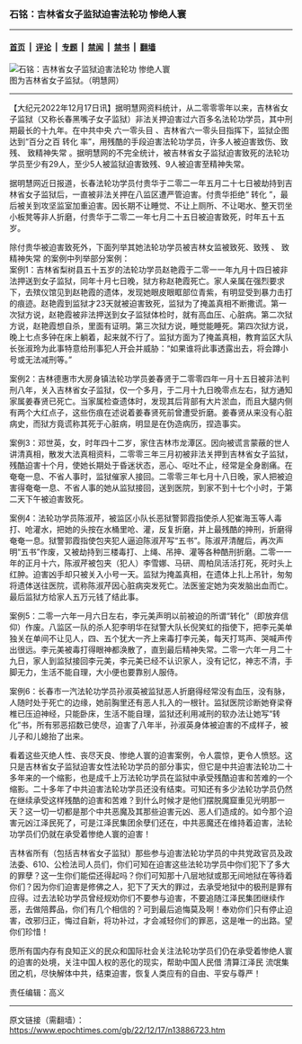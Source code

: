 ### 石铭：吉林省女子监狱迫害法轮功 惨绝人寰

---

#### [首页](../../../..?n13886723) &nbsp;|&nbsp; [评论](../../../../../epoch-comment?n13886723) &nbsp;|&nbsp; [专题](../../../../../epoch-special?n13886723) &nbsp;|&nbsp; [禁闻](../../../../../epoch-news?n13886723) &nbsp;|&nbsp; [禁书](../../../../../books?n13886723) &nbsp;|&nbsp; [翻墙](https://github.com/gfw-breaker/nogfw/blob/master/README.md?n13886723)


<div><img alt="石铭：吉林省女子监狱迫害法轮功 惨绝人寰" class="attachment-djy_600_400 size-djy_600_400 wp-post-image" src="https://i.epochtimes.com/assets/uploads/2022/12/id13886747-2003-9-9-nj-4_Fotor-.jpeg"/>
<div class="caption">
 图为吉林省女子监狱。（明慧网）
</div></div><hr/><div class="post_content" id="artbody" itemprop="articleBody">
 <!-- article content begin -->
 <p>
  【大纪元2022年12月17日讯】据明慧网资料统计，从二零零零年以来，吉林省女子监狱（又称长春黑嘴子女子监狱）非法关押迫害过六百多名法轮功学员，其中刑期最长的十九年。在中共中央
  <ok href="https://www.epochtimes.com/gb/tag/%E5%85%AD%E4%B8%80%E9%9B%B6%E5%A4%B4%E7%9B%AE.html">
   六一零头目
  </ok>
  、吉林省六一零头目指挥下，监狱企图达到“百分之百
  <ok href="https://www.epochtimes.com/gb/tag/%E8%BD%AC%E5%8C%96.html">
   转化
  </ok>
  率”，用残酷的手段迫害法轮功学员，许多人被迫害致伤、致残、
  <ok href="https://www.epochtimes.com/gb/tag/%E8%87%B4%E7%B2%BE%E7%A5%9E%E5%A4%B1%E5%B8%B8.html">
   致精神失常
  </ok>
  。据明慧网的不完全统计，被吉林省女子监狱迫害致死的法轮功学员至少有29人，至少5人被监狱迫害致残、9人被迫害至精神失常。
 </p>
 <p>
  据明慧网近日报道，长春法轮功学员付贵华于二零二一年五月二十七日被劫持到吉林省女子监狱后，一直被非法关押在八监区遭严管迫害。付贵华拒绝“
  <ok href="https://www.epochtimes.com/gb/tag/%E8%BD%AC%E5%8C%96.html">
   转化
  </ok>
  ”，最后被关到攻坚监室加重迫害。因长期不让睡觉、不让上厕所、不让喝水、整天罚坐小板凳等非人折磨，付贵华于二零二一年七月二十五日被迫害致死，时年五十五岁。
 </p>
 <p>
  除付贵华被迫害致死外，下面列举其她法轮功学员被吉林女监被致死、致残 、
  <ok href="https://www.epochtimes.com/gb/tag/%E8%87%B4%E7%B2%BE%E7%A5%9E%E5%A4%B1%E5%B8%B8.html">
   致精神失常
  </ok>
  的案例中列举部分案例：
  <br/>
  案例1：吉林省梨树县五十五岁的法轮功学员赵艳霞于二零一一年九月十四日被非法押送到女子监狱，同年十月七日晚，狱方称赵艳霞死亡。家人亲属在强烈要求下，去殡仪馆见到赵艳霞的遗体，发现她眼皮眼眶部位青紫，有明显受到暴力击打的痕迹。赵艳霞到监狱才23天就被迫害致死，监狱为了掩盖真相不断撒谎。第一次狱方说，赵艳霞被非法押送到女子监狱体检时，就有高血压、心脏病。第二次狱方说，赵艳霞想自杀，里面有证明。第三次狱方说，睡觉能睡死。第四次狱方说，晚上七点多钟在床上躺着，起来就不行了。监狱方面为了掩盖真相，教育监区大队长张淑玲为此事特意给刑事犯人开会并威胁：“如果谁将此事透露出去，将会蹲小号或无法减刑等。”
 </p>
 <p>
  案例2：吉林德惠市大房身镇法轮功学员姜春贤于二零零四年一月十五日被非法判刑八年，关入吉林省女子监狱，仅一个多月，于二月十九日晚零点左右，狱方通知家属姜春贤已死亡。当家属检查遗体时，发现其后背部有大片淤血，而且大腿内侧有两个大红点子，这些伤痕在述说着姜春贤死前曾遭受折磨。姜春贤从来没有心脏病史，而狱方竟谎称其死于心脏病，明显是在伪造病历，捏造事实。
 </p>
 <p>
  案例3：邓世英，女，时年四十二岁，家住吉林市龙潭区。因向被谎言蒙蔽的世人讲清真相，散发大法真相资料，二零零三年三月初被非法关押到吉林省女子监狱，残酷迫害十个月，使她长期处于昏迷状态，恶心、呕吐不止，经常是全身剧痛。在奄奄一息、不省人事时，监狱催家人接回。二零零三年七月十八日晚，家人把被迫害得奄奄一息、不省人事的她从监狱接回，送到医院，到家不到十七个小时，于第二天下午被迫害致死。
 </p>
 <p>
  案例4：法轮功学员陈淑芹，被监区小队长恶狱警郭霞指使杀人犯崔海玉等人毒打、呛灌水，把她的头按在水桶里呛、灌，反复折磨，并上最残酷的抻刑，折磨得奄奄一息。狱警郭霞指使包夹犯人逼迫陈淑芹写“五书”。陈淑芹清醒后，再次声明“五书”作废，又被劫持到三楼毒打、上绳、吊抻、灌等各种酷刑折磨。二零一一年的正月十六，陈淑芹被包夹（犯人）李雪娜、马研、周柏凤活活打死，死时头上红肿。迫害凶手却只被关入小号一天。监狱为掩盖真相，在遗体上扎上吊针，匆匆将遗体送往医院，谎称陈淑芹因心脏病突发死亡。法医鉴定她为突发脑出血而亡。最后监狱方给家人五万元钱了结此事。
 </p>
 <p>
  案例5：二零一六年一月六日左右，李元美声明以前被迫的所谓“转化”（即放弃信仰）作废。八监区一队的杀人犯李明华在狱警大队长倪笑虹的指使下，把李元美单独关在单间不让见人，四、五个犹大一齐上来毒打李元美，每天打骂声、哭喊声传出很远。李元美被毒打得眼神都涣散了，直到最后精神失常。二零一六年一月二十九日，家人到监狱接回李元美，李元美已经不认识家人，没有记忆，神志不清，手脚无力，生活不能自理，大小便也要靠别人服侍。
 </p>
 <p>
  案例6：长春市一汽法轮功学员孙淑英被监狱恶人折磨得经常没有血压，没有脉，人随时处于死亡的边缘，她前胸里还有恶人扎入的一根针。监狱医院诊断她脊梁脊椎已压迫神经，只能卧床，生活不能自理，监狱还利用减刑的软办法让她写“转化”书，所有邪恶招数已使尽，迫害了八年半，孙淑英身体被迫害的不成样子，被儿子和儿媳抬了出来。
 </p>
 <p>
  看着这些灭绝人性、丧尽天良、惨绝人寰的迫害案例，令人震惊，更令人愤怒。这只是吉林省女子监狱迫害女性法轮功学员的部分事实，但它是中共迫害法轮功二十多年来的一个缩影，也是成千上万法轮功学员在监狱中承受残酷迫害和苦难的一个缩影。二十多年了中共迫害法轮功学员还没有结束。可知还有多少法轮功学员仍然在继续承受这样残酷的迫害和苦难？到什么时候才是他们摆脱魔窟重见光明那一天？这一切一切都是那个中共恶魔及其那些迫害元凶、恶人们造成的。如今那个迫害元凶江泽民死了，可是江泽民集团余孽们还在，中共恶魔还在维持着迫害，法轮功学员们仍就在承受着惨绝人寰的迫害！
 </p>
 <p>
  吉林省所有（包括吉林省女子监狱）那些参与迫害法轮功学员的中共党政官员及政法委、610、公检法司人员们，你们可知在迫害这些法轮功学员中你们犯下了多大的罪孽？这一生你们能偿还得起吗？你们可知那十八层地狱或那无间地狱在等待着你们？因为你们迫害是修佛之人，犯下了天大的罪过，去承受地狱中的极刑是罪有应得。过去法轮功学员曾经规劝你们不要参与迫害，不要追随江泽民集团继续作恶，去做陪葬品，你们有几个相信的？可到最后追悔莫及啊！奉劝你们只有停止迫害，改邪归正，悔过自新，将功补过，才会减轻你们的罪恶，这是唯一的出路。望你们珍惜！
 </p>
 <p>
  愿所有国内存有良知正义的民众和国际社会关注法轮功学员们仍在承受着惨绝人寰的迫害的处境，关注中国人权的恶化的现实，帮助中国人民借
  <ok href="https://www.epochtimes.com/gb/tag/%E6%B8%85%E7%AE%97%E6%B1%9F%E6%B3%BD%E6%B0%91.html">
   清算江泽民
  </ok>
  流氓集团之机，尽快解体中共，结束迫害，恢复人类应有的自由、平安与尊严！
 </p>
 <p>
  责任编辑：高义
 </p>
 <!-- article content end -->
 <div id="below_article_ad">
 </div>
</div>


---

原文链接（需翻墙）：https://www.epochtimes.com/gb/22/12/17/n13886723.htm